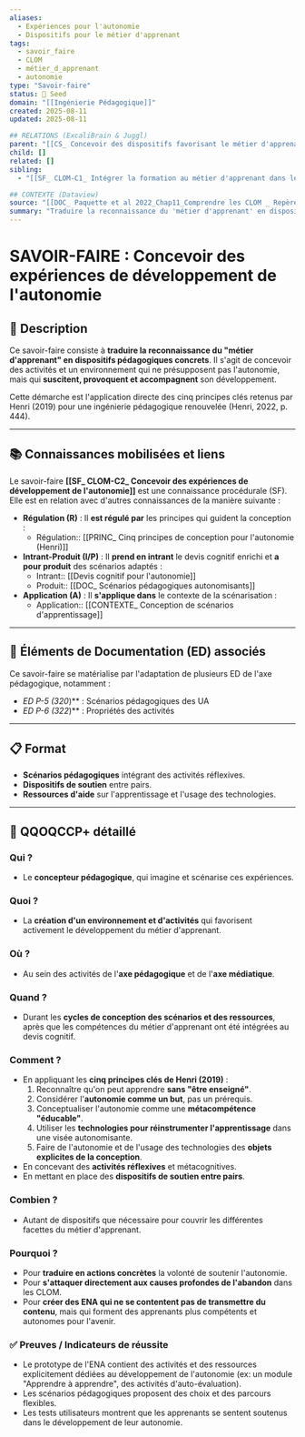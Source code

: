 ```yaml
---
aliases:
  - Expériences pour l'autonomie
  - Dispositifs pour le métier d'apprenant
tags:
  - savoir_faire
  - CLOM
  - métier_d_apprenant
  - autonomie
type: "Savoir-faire"
status: 🌱 Seed
domain: "[[Ingénierie Pédagogique]]"
created: 2025-08-11
updated: 2025-08-11

## RELATIONS (ExcaliBrain & Juggl)
parent: "[[CS_ Concevoir des dispositifs favorisant le métier d'apprenant]]"
child: []
related: []
sibling:
  - "[[SF_ CLOM-C1_ Intégrer la formation au métier d'apprenant dans le devis cognitif]]"

## CONTEXTE (Dataview)
source: "[[DOC_ Paquette et al 2022_Chap11_Comprendre les CLOM _ Repères pour aborder leur conception]], [[Base de connaissances de Gemini]]"
summary: "Traduire la reconnaissance du 'métier d'apprenant' en dispositifs pédagogiques concrets qui suscitent, provoquent et accompagnent le développement de l'autonomie."
---
```


# SAVOIR-FAIRE : Concevoir des expériences de développement de l'autonomie

## 📌 Description
Ce savoir-faire consiste à **traduire la reconnaissance du "métier d'apprenant" en dispositifs pédagogiques concrets**. Il s'agit de concevoir des activités et un environnement qui ne présupposent pas l'autonomie, mais qui **suscitent, provoquent et accompagnent** son développement.

Cette démarche est l'application directe des cinq principes clés retenus par Henri (2019) pour une ingénierie pédagogique renouvelée (Henri, 2022, p. 444).

---
## 📚 Connaissances mobilisées et liens
Le savoir-faire **[[SF_ CLOM-C2_ Concevoir des expériences de développement de l'autonomie]]** est une connaissance procédurale (SF). Elle est en relation avec d'autres connaissances de la manière suivante :

- **Régulation (R)** : Il **est régulé par** les principes qui guident la conception :
    - Régulation:: [[PRINC_ Cinq principes de conception pour l'autonomie (Henri)]]
- **Intrant-Produit (I/P)** : Il **prend en intrant** le devis cognitif enrichi et **a pour produit** des scénarios adaptés :
    - Intrant:: [[Devis cognitif pour l'autonomie]]
    - Produit:: [[DOC_ Scénarios pédagogiques autonomisants]] 
- **Application (A)** : Il **s'applique dans** le contexte de la scénarisation :
    - Application:: [[CONTEXTE_ Conception de scénarios d'apprentissage]]

---
## 🔄 Éléments de Documentation (ED) associés

Ce savoir-faire se matérialise par l'adaptation de plusieurs ED de l'axe pédagogique, notamment :
* **ED P-5* (320*)** : Scénarios pédagogiques des UA
* **ED P-6* (322*)** : Propriétés des activités

---
## 📋 Format
- **Scénarios pédagogiques** intégrant des activités réflexives.
- **Dispositifs de soutien** entre pairs.
- **Ressources d'aide** sur l'apprentissage et l'usage des technologies.

---

## 🔎 QQOQCCP+ détaillé

### Qui ?
- Le **concepteur pédagogique**, qui imagine et scénarise ces expériences.

### Quoi ?
- La **création d'un environnement et d'activités** qui favorisent activement le développement du métier d'apprenant.

### Où ?
- Au sein des activités de l'**axe pédagogique** et de l'**axe médiatique**.

### Quand ?
- Durant les **cycles de conception des scénarios et des ressources**, après que les compétences du métier d'apprenant ont été intégrées au devis cognitif.

### Comment ?
- En appliquant les **cinq principes clés de Henri (2019)** :
    1.  Reconnaître qu'on peut apprendre **sans "être enseigné"**.
    2.  Considérer l'**autonomie comme un but**, pas un prérequis.
    3.  Conceptualiser l'autonomie comme une **métacompétence "éducable"**.
    4.  Utiliser les **technologies pour réinstrumenter l'apprentissage** dans une visée autonomisante.
    5.  Faire de l'autonomie et de l'usage des technologies des **objets explicites de la conception**.
- En concevant des **activités réflexives** et métacognitives.
- En mettant en place des **dispositifs de soutien entre pairs**.

### Combien ?
- Autant de dispositifs que nécessaire pour couvrir les différentes facettes du métier d'apprenant.

### Pourquoi ?
- Pour **traduire en actions concrètes** la volonté de soutenir l'autonomie.
- Pour **s'attaquer directement aux causes profondes de l'abandon** dans les CLOM.
- Pour **créer des ENA qui ne se contentent pas de transmettre du contenu**, mais qui forment des apprenants plus compétents et autonomes pour l'avenir.

### ✅ Preuves / Indicateurs de réussite
- Le prototype de l'ENA contient des activités et des ressources explicitement dédiées au développement de l'autonomie (ex: un module "Apprendre à apprendre", des activités d'auto-évaluation).
- Les scénarios pédagogiques proposent des choix et des parcours flexibles.
- Les tests utilisateurs montrent que les apprenants se sentent soutenus dans le développement de leur autonomie.